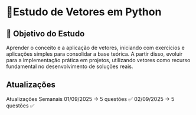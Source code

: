 # 🐍Estudo de Vetores em Python

## 🎯 Objetivo do Estudo
Aprender o conceito e a aplicação de vetores, iniciando com exercícios e aplicações simples para consolidar a base teórica. A partir disso, evoluir para a implementação prática em projetos, utilizando vetores como recurso fundamental no desenvolvimento de soluções reais.


## Atualizações
Atualizações Semanais 
01/09/2025 -> 5 questões ✅
02/09/2025 -> 5 questões ✅
